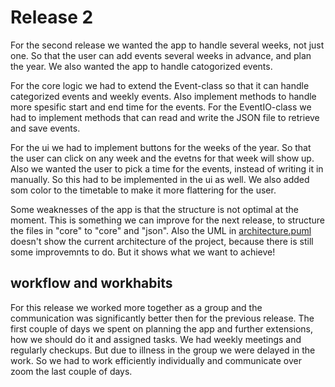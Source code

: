 # Release 2
For the second release we wanted the app to handle several weeks, not just one. So that the user can add events several weeks in advance, and plan the year. We also wanted the app to handle catogorized events.

For the core logic we had to extend the Event-class so that it can handle categorized events and weekly events. Also implement methods to handle more spesific start and end time for the events. For the EventIO-class we had to implement methods that can read and write the JSON file to retrieve and save events.

For the ui we had to implement buttons for the weeks of the year. So that the user can click on any week and the evetns for that week will show up. Also we wanted the user to pick a time for the events, instead of writing it in manually. So this had to be implemented in the ui as well. We also added som color to the timetable to make it more flattering for the user.

Some weaknesses of the app is that the structure is not optimal at the moment. This is something we can improve for the next release, to structure the files in "core" to "core" and "json". 
Also the UML in [architecture.puml](timetable/architecture.puml) doesn't show the current architecture of the project, because there is still some improvemnts to do. But it shows what we want to achieve! 

## workflow and workhabits
For this release we worked more together as a group and the communication was significantly better then for the previous release. The first couple of days we spent on planning the app and further extensions, how we should do it and assigned tasks. We had weekly meetings and regularly checkups. But due to illness in the group we were delayed in the work. So we had to work efficiently individually and communicate over zoom the last couple of days. 


